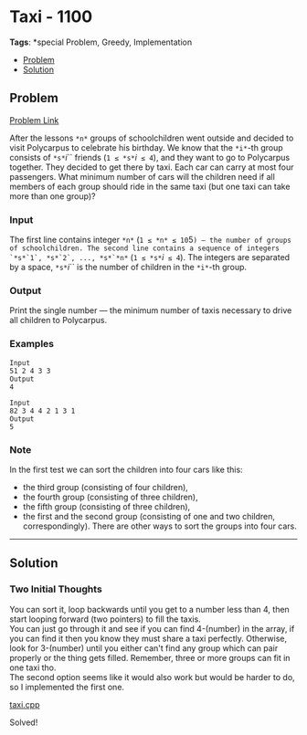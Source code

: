 # Taxi - 1100
**Tags**: *special Problem, Greedy, Implementation  
- [Problem](#problem)
- [Solution](#solution)

## Problem
[Problem Link](https://codeforces.com/problemset/problem/158/B)  

After the lessons `*n*` groups of schoolchildren went outside and decided to visit Polycarpus to celebrate his birthday. We know that the `*i*`-th group consists of `*s*`*i*`` friends (`1 ≤ *s*`*i*` ≤ 4`), and they want to go to Polycarpus together. They decided to get there by taxi. Each car can carry at most four passengers. What minimum number of cars will the children need if all members of each group should ride in the same taxi (but one taxi can take more than one group)?  
  
### Input
The first line contains integer `*n*` (`1 ≤ *n* ≤ 10`5``) — the number of groups of schoolchildren. The second line contains a sequence of integers `*s*`1`, *s*`2`, ..., *s*`*n*`` (`1 ≤ *s*`*i*` ≤ 4`). The integers are separated by a space, `*s*`*i*`` is the number of children in the `*i*`-th group.  
  
### Output
Print the single number — the minimum number of taxis necessary to drive all children to Polycarpus.

### Examples
```
Input
51 2 4 3 3
Output
4
```
```
Input
82 3 4 4 2 1 3 1
Output
5
```

### Note
In the first test we can sort the children into four cars like this:  

 - the third group (consisting of four children), 
- the fourth group (consisting of three children), 
- the fifth group (consisting of three children), 
- the first and the second group (consisting of one and two children, correspondingly). 
There are other ways to sort the groups into four cars.


-----
## Solution

### Two Initial Thoughts
You can sort it, loop backwards until you get to a number less than 4, then start looping forward (two pointers) to fill the taxis.  
You can just go through it and see if you can find 4-(number) in the array, if you can find it then you know they must share a taxi perfectly. Otherwise, look for 3-(number) until you either can't find any group which can pair properly or the thing gets filled. Remember, three or more groups can fit in one taxi tho.  
The second option seems like it would also work but would be harder to do, so I implemented the first one.

[taxi.cpp](/taxi.cpp)

Solved!

